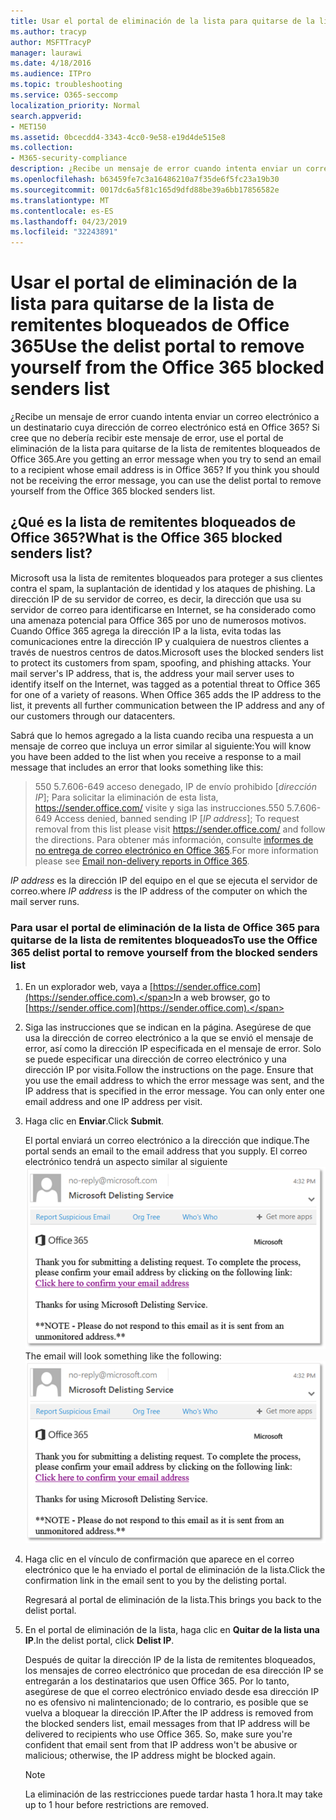 ```yaml
---
title: Usar el portal de eliminación de la lista para quitarse de la lista de remitentes bloqueados de Office 365
ms.author: tracyp
author: MSFTTracyP
manager: laurawi
ms.date: 4/18/2016
ms.audience: ITPro
ms.topic: troubleshooting
ms.service: O365-seccomp
localization_priority: Normal
search.appverid:
- MET150
ms.assetid: 0bcecdd4-3343-4cc0-9e58-e19d4de515e8
ms.collection:
- M365-security-compliance
description: ¿Recibe un mensaje de error cuando intenta enviar un correo electrónico a un destinatario cuya dirección de correo electrónico está en Office 365? Si cree que no debería recibir este mensaje de error, use el portal de eliminación de la lista para quitarse de la lista de remitentes bloqueados de Office 365.
ms.openlocfilehash: b63459fe7c3a16486210a7f35de6f5fc23a19b30
ms.sourcegitcommit: 0017dc6a5f81c165d9dfd88be39a6bb17856582e
ms.translationtype: MT
ms.contentlocale: es-ES
ms.lasthandoff: 04/23/2019
ms.locfileid: "32243891"
---
```

# <a name="use-the-delist-portal-to-remove-yourself-from-the-office-365-blocked-senders-list"></a><span data-ttu-id="26e0a-104">Usar el portal de eliminación de la lista para quitarse de la lista de remitentes bloqueados de Office 365</span><span class="sxs-lookup"><span data-stu-id="26e0a-104">Use the delist portal to remove yourself from the Office 365 blocked senders list</span></span>

<span data-ttu-id="26e0a-p102">¿Recibe un mensaje de error cuando intenta enviar un correo electrónico a un destinatario cuya dirección de correo electrónico está en Office 365? Si cree que no debería recibir este mensaje de error, use el portal de eliminación de la lista para quitarse de la lista de remitentes bloqueados de Office 365.</span><span class="sxs-lookup"><span data-stu-id="26e0a-p102">Are you getting an error message when you try to send an email to a recipient whose email address is in Office 365? If you think you should not be receiving the error message, you can use the delist portal to remove yourself from the Office 365 blocked senders list.</span></span>
  
## <a name="what-is-the-office-365-blocked-senders-list"></a><span data-ttu-id="26e0a-107">¿Qué es la lista de remitentes bloqueados de Office 365?</span><span class="sxs-lookup"><span data-stu-id="26e0a-107">What is the Office 365 blocked senders list?</span></span>

<span data-ttu-id="26e0a-p103">Microsoft usa la lista de remitentes bloqueados para proteger a sus clientes contra el spam, la suplantación de identidad y los ataques de phishing. La dirección IP de su servidor de correo, es decir, la dirección que usa su servidor de correo para identificarse en Internet, se ha considerado como una amenaza potencial para Office 365 por uno de numerosos motivos. Cuando Office 365 agrega la dirección IP a la lista, evita todas las comunicaciones entre la dirección IP y cualquiera de nuestros clientes a través de nuestros centros de datos.</span><span class="sxs-lookup"><span data-stu-id="26e0a-p103">Microsoft uses the blocked senders list to protect its customers from spam, spoofing, and phishing attacks. Your mail server's IP address, that is, the address your mail server uses to identify itself on the Internet, was tagged as a potential threat to Office 365 for one of a variety of reasons. When Office 365 adds the IP address to the list, it prevents all further communication between the IP address and any of our customers through our datacenters.</span></span>
  
<span data-ttu-id="26e0a-111">Sabrá que lo hemos agregado a la lista cuando reciba una respuesta a un mensaje de correo que incluya un error similar al siguiente:</span><span class="sxs-lookup"><span data-stu-id="26e0a-111">You will know you have been added to the list when you receive a response to a mail message that includes an error that looks something like this:</span></span>
  
> <span data-ttu-id="26e0a-112">550 5.7.606-649 acceso denegado, IP de envío prohibido [_dirección IP_]; Para solicitar la eliminación de esta lista, https://sender.office.com/ visite y siga las instrucciones.</span><span class="sxs-lookup"><span data-stu-id="26e0a-112">550 5.7.606-649 Access denied, banned sending IP [_IP address_]; To request removal from this list please visit https://sender.office.com/ and follow the directions.</span></span> <span data-ttu-id="26e0a-113">Para obtener más información, consulte [informes de no entrega de correo electrónico en Office 365](http://go.microsoft.com/fwlink/?LinkID=526653).</span><span class="sxs-lookup"><span data-stu-id="26e0a-113">For more information please see [Email non-delivery reports in Office 365](http://go.microsoft.com/fwlink/?LinkID=526653).</span></span>
  
<span data-ttu-id="26e0a-114">_IP address_ es la dirección IP del equipo en el que se ejecuta el servidor de correo.</span><span class="sxs-lookup"><span data-stu-id="26e0a-114">where  _IP address_ is the IP address of the computer on which the mail server runs.</span></span> 
  
### <a name="to-use-the-office-365-delist-portal-to-remove-yourself-from-the-blocked-senders-list"></a><span data-ttu-id="26e0a-115">Para usar el portal de eliminación de la lista de Office 365 para quitarse de la lista de remitentes bloqueados</span><span class="sxs-lookup"><span data-stu-id="26e0a-115">To use the Office 365 delist portal to remove yourself from the blocked senders list</span></span>

1. <span data-ttu-id="26e0a-116">En un explorador web, vaya a [https://sender.office.com](https://sender.office.com).</span><span class="sxs-lookup"><span data-stu-id="26e0a-116">In a web browser, go to [https://sender.office.com](https://sender.office.com).</span></span>
    
2. <span data-ttu-id="26e0a-p105">Siga las instrucciones que se indican en la página. Asegúrese de que usa la dirección de correo electrónico a la que se envió el mensaje de error, así como la dirección IP especificada en el mensaje de error. Solo se puede especificar una dirección de correo electrónico y una dirección IP por visita.</span><span class="sxs-lookup"><span data-stu-id="26e0a-p105">Follow the instructions on the page. Ensure that you use the email address to which the error message was sent, and the IP address that is specified in the error message. You can only enter one email address and one IP address per visit.</span></span>
    
3. <span data-ttu-id="26e0a-120">Haga clic en **Enviar**.</span><span class="sxs-lookup"><span data-stu-id="26e0a-120">Click **Submit**.</span></span>
    
    <span data-ttu-id="26e0a-121">El portal enviará un correo electrónico a la dirección que indique.</span><span class="sxs-lookup"><span data-stu-id="26e0a-121">The portal sends an email to the email address that you supply.</span></span> <span data-ttu-id="26e0a-122">El correo electrónico tendrá un aspecto similar al siguiente ![: captura de pantalla de correo electrónico recibido cuando envía una solicitud a través del portal de eliminación de la lista](media/bf13e4f7-f68c-4e46-baa7-b6ab4cfc13f3.png)</span><span class="sxs-lookup"><span data-stu-id="26e0a-122">The email will look something like the following: ![Screenshot of email received when you submit a request through the delist portal](media/bf13e4f7-f68c-4e46-baa7-b6ab4cfc13f3.png)</span></span>
  
4. <span data-ttu-id="26e0a-123">Haga clic en el vínculo de confirmación que aparece en el correo electrónico que le ha enviado el portal de eliminación de la lista.</span><span class="sxs-lookup"><span data-stu-id="26e0a-123">Click the confirmation link in the email sent to you by the delisting portal.</span></span>
    
    <span data-ttu-id="26e0a-124">Regresará al portal de eliminación de la lista.</span><span class="sxs-lookup"><span data-stu-id="26e0a-124">This brings you back to the delist portal.</span></span>
    
5. <span data-ttu-id="26e0a-125">En el portal de eliminación de la lista, haga clic en **Quitar de la lista una IP**.</span><span class="sxs-lookup"><span data-stu-id="26e0a-125">In the delist portal, click **Delist IP**.</span></span>
    
    <span data-ttu-id="26e0a-p107">Después de quitar la dirección IP de la lista de remitentes bloqueados, los mensajes de correo electrónico que procedan de esa dirección IP se entregarán a los destinatarios que usen Office 365. Por lo tanto, asegúrese de que el correo electrónico enviado desde esa dirección IP no es ofensivo ni malintencionado; de lo contrario, es posible que se vuelva a bloquear la dirección IP.</span><span class="sxs-lookup"><span data-stu-id="26e0a-p107">After the IP address is removed from the blocked senders list, email messages from that IP address will be delivered to recipients who use Office 365. So, make sure you're confident that email sent from that IP address won't be abusive or malicious; otherwise, the IP address might be blocked again.</span></span>
    
    > [!NOTE]
    > <span data-ttu-id="26e0a-128">La eliminación de las restricciones puede tardar hasta 1 hora.</span><span class="sxs-lookup"><span data-stu-id="26e0a-128">It may take up to 1 hour before restrictions are removed.</span></span>
